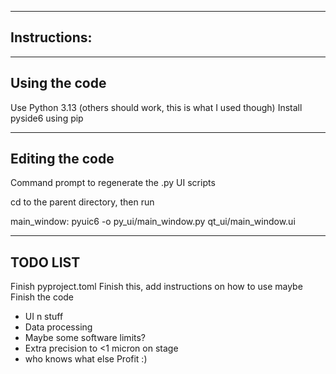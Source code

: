 ---------------------------------------
Instructions:
---------------------------------------

---------------------------------------
Using the code
---------------------------------------

Use Python 3.13 (others should work, this is what I used though)
Install pyside6 using pip

---------------------------------------
Editing the code
---------------------------------------

Command prompt to regenerate the .py UI scripts

cd to the parent directory, then run

main_window:
pyuic6 -o py_ui/main_window.py qt_ui/main_window.ui

---------------------------------------
TODO LIST
---------------------------------------

Finish pyproject.toml
Finish this, add instructions on how to use maybe
Finish the code
- UI n stuff
- Data processing
- Maybe some software limits?
- Extra precision to <1 micron on stage
- who knows what else
Profit :)